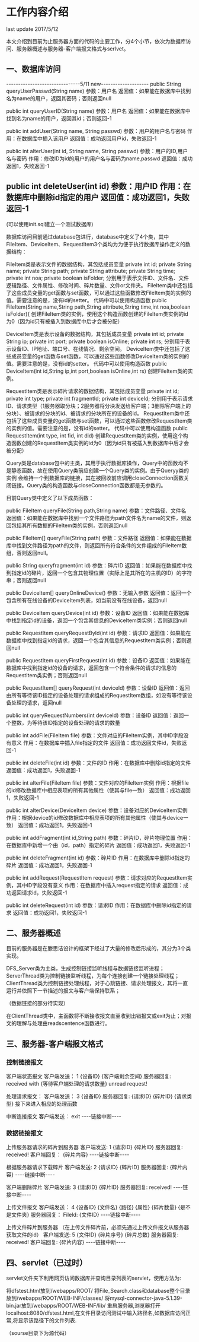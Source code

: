 # 工作内容介绍
last update 2017/5/12

本文介绍到目前为止服务器方面的代码的主要工作，分4个小节，依次为数据库访问、服务器概述与服务器-客户端报文格式与serlvet。

## 一、数据库访问

-------------------------------5/11 new--------------------
public String queryUserPasswd(String name)
参数：用户名
返回值：如果能在数据库中找到名为name的用户，返回其密码；否则返回null

public int queryUserID(String name)
参数：用户名
返回值：如果能在数据库中找到名为name的用户，返回其id；否则返回-1

public int addUser(String name, String passwd)
参数：用户的用户名与密码
作用：在数据库中插入该用户
返回值：成功返回用户id，失败返回-1

public int alterUser(int id, String name, String passwd)
参数：用户的ID,用户名与密码
作用：修改ID为id的用户的用户名与密码为name,passwd
返回值：成功返回1，失败返回-1

public int deleteUser(int id)
参数：用户ID
作用：在数据库中删除id指定的用户
返回值：成功返回1，失败返回-1
-----------------------------------------------------------

(可以使用init.sql建立一个测试数据库)

数据库访问目前通过database包进行，database中定义了4个类，其中FileItem、DeviceItem、RequestItem3个类均为为便于执行数据库操作定义的数据结构：

FileItem类是表示文件的数据结构，其包括成员变量
	private int id;
	private String name;
	private String path;
	private String attribute;
	private String time;
	private int noa;
	private boolean isFolder;
分别用于表示文件ID、文件名、文件逻辑路径、文件属性、修改时间、碎片数量、文件or文件夹。
FileItem类中还包括了这些成员变量的get函数与set函数，可以通过这些函数修改FileItem类的实例的值。需要注意的是，没有id的setter。
代码中可以使用构造函数
	public FileItem(String name,String path,String attribute,String time,int noa,boolean isFolder){
创建FileItem类的实例，使用这个构造函数创建的FileItem类实例的id为0（因为id只有被插入到数据库中后才会被分配）

DeviceItem类是表示设备的数据结构，其包括成员变量
	private int id;
	private String ip;
	private int port;
	private boolean isOnline;
	private int rs;
分别用于表示设备ID、IP地址、端口号、在线情况、剩余空间。
DeviceItem类中还包括了这些成员变量的get函数与set函数，可以通过这些函数修改DeviceItem类的实例的值。需要注意的是，没有id的setter。
代码中可以使用构造函数
public DeviceItem(int id,String ip,int port,boolean isOnline,int rs)
创建FileItem类的实例。

RequestItem类是表示碎片请求的数据结构，其包括成员变量
	private int id;
	private int type;
	private int fragmentId;
	private int deviceId;
分别用于表示请求ID、请求类型（1服务器取分块；2服务器将分块发送给客户端；3删除客户端上的分块）、被请求的分块的id、被请求的分块所在的设备的id。
RequestItem类中还包括了这些成员变量的get函数与set函数，可以通过这些函数修改RequestItem类的实例的值。需要注意的是，没有id的setter。
代码中可以使用构造函数
public RequestItem(int type, int fid, int did)
创建RequestItem类的实例，使用这个构造函数创建的RequestItem类实例的id为0（因为id只有被插入到数据库中后才会被分配）

Query类是database包中的主类，其用于执行数据库操作，Query中的函数均不是静态函数，故在使用Query类前应创建一个Query类的实例。由于Queryy类的实例
会维持一个到数据库的链接，其在被回收前应调用closeConnection函数关闭链接。Query类的构造函数与closeConnection函数都是无参数的。

目前Query类中定义了以下成员函数：

public FileItem queryFile(String path,String name)
参数：文件路径、文件名
返回值：如果能在数据库中找到一个文件路径为path文件名为name的文件，则返回包括其所有数据的FileItem类的实例，否则返回null

public FileItem[] queryFile(String path)
参数：文件路径
返回值：如果能在数据库中找到文件路径为path的文件，则返回所有符合条件的文件组成的FileItem数组，否则返回null。

public String queryfragment(int id)
参数：碎片ID
返回值：如果能在数据库中找到指定id的碎片，返回一个包含其物理位置（实际上是其所在的主机的ID）的字符串；否则返回null

public DeviceItem[] queryOnlineDevice()
参数：无输入参数
返回值：返回一个包含所有在线设备的DeviceItem列表，如当前没有在线设备，返回null

public DeviceItem queryDevice(int id)
参数：设备ID
返回值：如果能在数据库中找到指定id的设备，返回一个包含其信息的DeviceItem类实例；否则返回null

public RequestItem queryRequestById(int id)
参数：请求ID
返回值：如果能在数据库中找到指定id的请求，返回一个包含其信息的RequestItem类实例；否则返回null

public RequestItem queryFirstRequest(int id)
参数：设备ID
返回值：如果能在数据库中找到指定id的设备的请求，返回包含一个符合条件的请求的信息的RequestItem类实例；否则返回null

public RequestItem[] queryRequest(int deviceId)
参数：设备ID
返回值：返回由所有等待该ID指定的设备处理的请求组成的RequestItem数组，如没有等待该设备处理的请求，返回null

public int queryRequestNumbers(int deviceId)
参数：设备ID
返回值：返回一个整数，为等待该ID指定的设备处理的请求的数量

public int addFile(FileItem file)
参数：文件对应的FileItem实例，其中ID字段没有意义
作用：在数据库中插入file指定的文件
返回值：成功返回文件id，失败返回-1

public int deleteFile(int id)
参数：文件的ID
作用：在数据库中删除id指定的文件
返回值：成功返回1，失败返回-1

public int alterFile(FileItem file)
参数：文件对应的FileItem实例
作用：根据file的id修改数据库中相应表项的所有其他属性（使其与file一致）
返回值：成功返回1，失败返回-1

public int alterDevice(DeviceItem device)
参数：设备对应的DeviceItem实例
作用：根据device的id修改数据库中相应表项的所有其他属性（使其与device一致）
返回值：成功返回1，失败返回-1

public int addFragment(int id,String path)
参数：碎片ID，碎片物理位置
作用：在数据库中新增一个由（id，path）指定的碎片
返回值：成功返回1，失败返回-1

public int deleteFragment(int id)
参数：碎片ID
作用：在数据库中删除id指定的碎片
返回值：成功返回1，失败返回-1

public int addRequest(RequestItem request)
参数：请求对应的RequestItem实例，其中ID字段没有意义
作用：在数据库中插入request指定的请求
返回值：成功返回请求id，失败返回-1

public int deleteRequest(int id)
参数：请求ID
作用：在数据库中删除id指定的请求
返回值：成功返回1，失败返回-1

## 二、服务器概述
目前的服务器是在滕思洁设计的框架下经过了大量的修改后形成的，其分为3个类实现。

DFS_Server类为主类，生成控制链接监听线程与数据链接监听进程；
ServerThread类为控制链接监听线程，为每个连接创建一个链接处理线程；
ClientThread类为控制链接处理线程，对于心跳链接、请求处理报文，其将一直运行并依照下一节描述的报文与客户端保持联系；

（数据链接的部分待实现）

在ClientThread类中，主函数将不断接收报文直至收到出错报文或exit为止；对报文的理解与处理由readscentence函数进行。

## 三、服务器-客户端报文格式

### 控制链接报文
客户端状态报文
客户端发送：
1 {设备ID} {客户端剩余空间}
服务器回复:
received with {等待客户端处理的请求数量} unread request!

处理请求报文：
客户端发送：
3 {设备ID}
服务器回复:
{请求ID} {碎片ID} {请求类型}
接下来进入相应的处理函数

中断连接报文
客户端发送：
exit
----链接中断----

### 数据链接报文
上传服务器请求的碎片到服务器
客户端发送:
1 {请求ID} {碎片ID}
服务器回复:
received!
客户端回复：
{碎片内容}
----链接中断----

根据服务器请求下载碎片
客户端发送:
2 {请求ID} {碎片ID}
服务器回复:
{碎片内容}
----链接中断----

客户端删除碎片
客户端发送:
3 {请求ID} {碎片ID}
服务器回复:
received!
----链接中断----

上传文件报文
客户端发送：
4 {设备ID} {文件名} {路径} {属性} {碎片数量} {是不是文件夹}
服务器回复：
FileId: {文件ID}
----链接中断----

上传文件碎片到服务器
（在上传文件碎片前，必须先通过上传文件报文从服务器获取文件的id）
客户端发送:
5 {文件ID} {碎片序号} {碎片总数}
服务器回复:
received!
客户端回复:
{碎片内容}
----链接中断----

## 四、servlet（已过时）
servlet文件夹下利用网页访问数据库并查询目录列表的servlet，使用方法为:

将dfstest.html放到<Tomcat-installation-directory>/webapps/ROOT/
将File_Search.class和database整个目录放到<Tomcat-installation-directory>/webapps/ROOT/WEB-INF/classes/
将mysql-connector-java-5.1.39-bin.jar放到<Tomcat-installation-directory>/webapps/ROOT/WEB-INF/lib/
重启服务器,浏览器打开localhost:8080/dfstest.html,在文件目录访问测试中输入路径名,如数据库访问正常,将显示该路径下的文件列表.

（sourse目录下为源代码）
